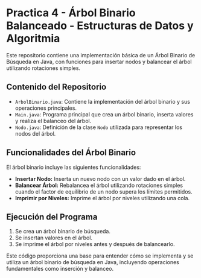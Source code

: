 # Practica 4 - Árbol Binario Balanceado - Estructuras de Datos y Algoritmia

Este repositorio contiene una implementación básica de un Árbol Binario de Búsqueda en Java, con funciones para insertar nodos y balancear el árbol utilizando rotaciones simples.

## Contenido del Repositorio

- `ArbolBinario.java`: Contiene la implementación del árbol binario y sus operaciones principales.
- `Main.java`: Programa principal que crea un árbol binario, inserta valores y realiza el balanceo del árbol.
- `Nodo.java`: Definición de la clase `Nodo` utilizada para representar los nodos del árbol.

## Funcionalidades del Árbol Binario

El árbol binario incluye las siguientes funcionalidades:

- **Insertar Nodo:** Inserta un nuevo nodo con un valor dado en el árbol.
- **Balancear Árbol:** Rebalancea el árbol utilizando rotaciones simples cuando el factor de equilibrio de un nodo supera los límites permitidos.
- **Imprimir por Niveles:** Imprime el árbol por niveles utilizando una cola.

## Ejecución del Programa
1. Se crea un árbol binario de búsqueda.
2. Se insertan valores en el árbol.
3. Se imprime el árbol por niveles antes y después de balancearlo.

Este código proporciona una base para entender cómo se implementa y se utiliza un árbol binario de búsqueda en Java, incluyendo operaciones fundamentales como inserción y balanceo.
